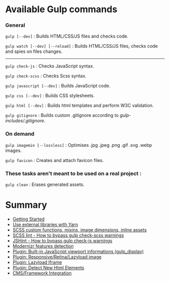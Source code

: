 # Available Gulp commands

### General

`gulp [--dev]` : Builds HTML/CSS/JS files and checks code.

`gulp watch [--dev] [--reload]` : Builds HTML/CSS/JS files, checks code and spies on files changes.

---

`gulp check-js` : Checks JavaScript syntax.

`gulp check-scss` : Checks Scss syntax.

`gulp javascript [--dev]` : Builds JavaScript code.

`gulp css [--dev]` : Builds CSS stylesheets.

`gulp html [--dev]` : Builds html templates and perform W3C validation.

`gulp gitignore` : Builds custom .gitignore according to *gulp-includes/.gitignore*.

### On demand

`gulp imagemin [--lossless]` : Optimises .jpg .jpeg .png .gif .svg .webp images.

`gulp favicon` : Creates and attach favicon files.

### These tasks aren't meant to be used on a real project :

`gulp clean` : Erases generated assets.

# Summary

- [Getting Started](./readme.md)
- [Use external libraries with Yarn](./external-libraries.md)
- [SCSS custom functions, mixins, image dimensions, inline assets](./scss-functions.md)
- [SCSS lint - How to bypass gulp check-scss warnings](./scss-lint.md)
- [JSHint - How to bypass gulp check-js warnings](./jshint.md)
- [Modernizr features detection](./modernizr.md)
- [Plugin: Built-in JavaScript viewport informations (gulp_display)](./viewport-framework.md)
- [Plugin: Responsive/Retina/Lazyload image](./responsive-image-plugin.md)
- [Plugin: Lazyload Iframe](./lazyload-iframe.md)
- [Plugin: Detect New Html Elements](./detect-new-html-elements.md)
- [CMS/Framework Integration](./cms-framework.md)